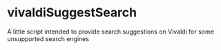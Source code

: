 # vivaldiSuggestSearch
A little script intended to provide search suggestions on Vivaldi for some unsupported search engines
